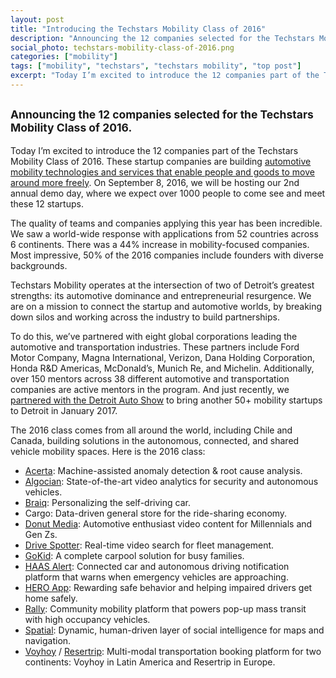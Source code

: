 ```yaml
---
layout: post
title: "Introducing the Techstars Mobility Class of 2016"
description: "Announcing the 12 companies selected for the Techstars Mobility Class of 2016."
social_photo: techstars-mobility-class-of-2016.png
categories: ["mobility"]
tags: ["mobility", "techstars", "techstars mobility", "top post"]
excerpt: "Today I’m excited to introduce the 12 companies part of the Techstars Mobility Class of 2016. These startup companies are building automotive mobility technologies and services that enable people and goods to move around more freely. On September 8, 2016, we will be hosting our 2nd annual demo day, where we expect over 1000 people to come see and meet these 12 startups.<br><br>Read on to see what 12 companies were selected for 2016."
---
```

<h2 class="sub-title"><small>Announcing the 12 companies selected for the Techstars Mobility Class of 2016.</small></h2>

Today I’m excited to introduce the 12 companies part of the Techstars Mobility Class of 2016. These startup companies are building [automotive mobility technologies and services that enable people and goods to move around more freely](http://tedserbinski.com/mobility/defining-mobility/). On September 8, 2016, we will be hosting our 2nd annual demo day, where we expect over 1000 people to come see and meet these 12 startups.

The quality of teams and companies applying this year has been incredible. We saw a world-wide response with applications from 52 countries across 6 continents. There was a 44% increase in mobility-focused companies. Most impressive, 50% of the 2016 companies include founders with diverse backgrounds.

Techstars Mobility operates at the intersection of two of Detroit’s greatest strengths: its automotive dominance and entrepreneurial resurgence. We are on a mission to connect the startup and automotive worlds, by breaking down silos and working across the industry to build partnerships.

To do this, we’ve partnered with eight global corporations leading the automotive and transportation industries. These partners include Ford Motor Company, Magna International, Verizon, Dana Holding Corporation, Honda R&D Americas, McDonald’s, Munich Re, and Michelin. Additionally, over 150 mentors across 38 different automotive and transportation companies are active mentors in the program. And just recently, we [partnered with the Detroit Auto Show](http://naias.com/press/news/global-mobility-center-launches-in-detroit/) to bring another 50+ mobility startups to Detroit in January 2017.

The 2016 class comes from all around the world, including Chile and Canada, building solutions in the autonomous, connected, and shared vehicle mobility spaces. Here is the 2016 class:


- [Acerta](http://tu.acerta.ca/): Machine-assisted anomaly detection & root cause analysis.
- [Algocian](http://algocian.com/): State-of-the-art video analytics for security and autonomous vehicles.
- [Braiq](http://www.braiq.ai/): Personalizing the self-driving car.
- Cargo: Data-driven general store for the ride-sharing economy.
- [Donut Media](http://www.donut.media/): Automotive enthusiast video content for Millennials and Gen Zs.
- [Drive Spotter](http://drivespotter.com/): Real-time video search for fleet management.
- [GoKid](http://gokid.mobi/): A complete carpool solution for busy families.
- [HAAS Alert](http://www.haasalert.com/): Connected car and autonomous driving notification platform that warns when emergency vehicles are approaching.
- [HERO App](http://hero-app.com/): Rewarding safe behavior and helping impaired drivers get home safely.
- [Rally](http://rallybus.net/): Community mobility platform that powers pop-up mass transit with high occupancy vehicles.
- [Spatial](http://spatial.ai/): Dynamic, human-driven layer of social intelligence for maps and navigation.
- [Voyhoy](https://www.voyhoy.com/) / [Resertrip](http://www.resertrip.com/): Multi-modal transportation booking platform for two continents: Voyhoy in Latin America and Resertrip in Europe.  
